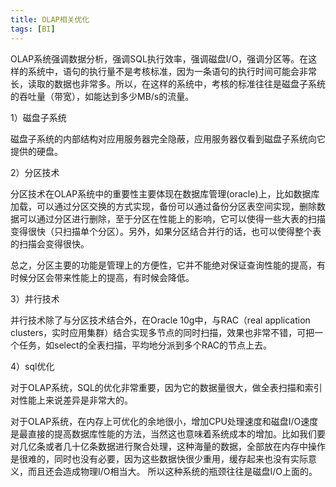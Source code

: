 ```yaml
---
title: OLAP相关优化
tags: [BI]
---
```


OLAP系统强调数据分析，强调SQL执行效率，强调磁盘I/O，强调分区等。在这样的系统中，语句的执行量不是考核标准，因为一条语句的执行时间可能会非常长，读取的数据也非常多。所以，在这样的系统中，考核的标准往往是磁盘子系统的吞吐量（带宽），如能达到多少MB/s的流量。

1）磁盘子系统

磁盘子系统的内部结构对应用服务器完全隐蔽，应用服务器仅看到磁盘子系统向它提供的硬盘。

2）分区技术

分区技术在OLAP系统中的重要性主要体现在数据库管理(oracle)上，比如数据库加载，可以通过分区交换的方式实现，备份可以通过备份分区表空间实现，删除数据可以通过分区进行删除，至于分区在性能上的影响，它可以使得一些大表的扫描变得很快（只扫描单个分区）。另外，如果分区结合并行的话，也可以使得整个表的扫描会变得很快。

总之，分区主要的功能是管理上的方便性，它并不能绝对保证查询性能的提高，有时候分区会带来性能上的提高，有时候会降低。

3）并行技术

并行技术除了与分区技术结合外，在Oracle 10g中，与RAC（real application clusters，实时应用集群）结合实现多节点的同时扫描，效果也非常不错，可把一个任务，如select的全表扫描，平均地分派到多个RAC的节点上去。

4）sql优化

对于OLAP系统，SQL的优化非常重要，因为它的数据量很大，做全表扫描和索引对性能上来说差异是非常大的。

对于OLAP系统，在内存上可优化的余地很小，增加CPU处理速度和磁盘I/O速度是最直接的提高数据库性能的方法，当然这也意味着系统成本的增加。比如我们要对几亿条或者几十亿条数据进行聚合处理，这种海量的数据，全部放在内存中操作是很难的，同时也没有必要，因为这些数据快很少重用，缓存起来也没有实际意义，而且还会造成物理I/O相当大。 所以这种系统的瓶颈往往是磁盘I/O上面的。